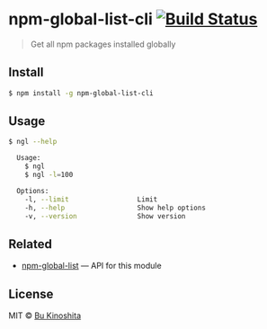 # npm-global-list-cli [![Build Status](https://travis-ci.org/bukinoshita/npm-global-list-cli.svg?branch=master)](https://travis-ci.org/bukinoshita/npm-global-list-cli)

> Get all npm packages installed globally


## Install

```bash
$ npm install -g npm-global-list-cli
```


## Usage

```bash
$ ngl --help

  Usage:
    $ ngl
    $ ngl -l=100

  Options:
    -l, --limit                 Limit
    -h, --help                  Show help options
    -v, --version               Show version
```


## Related

- [npm-global-list](https://github.com/bukinoshita/npm-global-list) — API for this module


## License

MIT © [Bu Kinoshita](https://bukinoshita.io)
